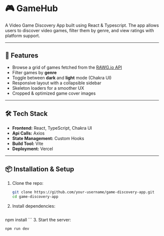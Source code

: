 # 🎮 GameHub

A Video Game Discovery App built using React & Typescript.
The app allows users to discover video games, filter them by genre, and view ratings with platform support.  

---

## 🚀 Features
- Browse a grid of games fetched from the [RAWG.io API](https://rawg.io/apidocs)  
- Filter games by **genre**  
- Toggle between **dark** and **light** mode (Chakra UI)  
- Responsive layout with a collapsible sidebar  
- Skeleton loaders for a smoother UX  
- Cropped & optimized game cover images  

---

## 🛠️ Tech Stack
- **Frontend:** React, TypeScript, Chakra UI
- **Api Calls:** Axios 
- **State Management:** Custom Hooks
- **Build Tool:** Vite 
- **Deployment:** Vercel

---

## 📦 Installation & Setup

1. Clone the repo:
   ```bash
   git clone https://github.com/your-username/game-discovery-app.git
   cd game-discovery-app
    ```
2.  Install dependencies:
    ``` bash
   npm install
    ```
3. Start the server:
   ```bash
   npm run dev
   ```
